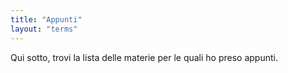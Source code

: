 ```yaml
---
title: "Appunti"
layout: "terms"
---
```


Qui sotto, trovi la lista delle materie per le quali ho preso appunti.